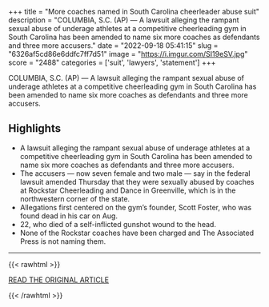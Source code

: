 +++
title = "More coaches named in South Carolina cheerleader abuse suit"
description = "COLUMBIA, S.C. (AP) — A lawsuit alleging the rampant sexual abuse of underage athletes at a competitive cheerleading gym in South Carolina has been amended to name six more coaches as defendants and three more accusers."
date = "2022-09-18 05:41:15"
slug = "6326af5cd86e6ddfc7ff7d51"
image = "https://i.imgur.com/SI19eSV.jpg"
score = "2488"
categories = ['suit', 'lawyers', 'statement']
+++

COLUMBIA, S.C. (AP) — A lawsuit alleging the rampant sexual abuse of underage athletes at a competitive cheerleading gym in South Carolina has been amended to name six more coaches as defendants and three more accusers.

## Highlights

- A lawsuit alleging the rampant sexual abuse of underage athletes at a competitive cheerleading gym in South Carolina has been amended to name six more coaches as defendants and three more accusers.
- The accusers — now seven female and two male — say in the federal lawsuit amended Thursday that they were sexually abused by coaches at Rockstar Cheerleading and Dance in Greenville, which is in the northwestern corner of the state.
- Allegations first centered on the gym’s founder, Scott Foster, who was found dead in his car on Aug.
- 22, who died of a self-inflicted gunshot wound to the head.
- None of the Rockstar coaches have been charged and The Associated Press is not naming them.

---

{{< rawhtml >}}
  <p class="article-category">
    <a target="_blank" href="https://apnews.com/article/sports-lawsuits-greenville-south-carolina-sexual-abuse-dd5b92ac4a219b721df2e93d59aced3e">READ THE ORIGINAL ARTICLE</a>
  </p>
{{< /rawhtml >}}
